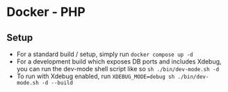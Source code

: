 # Docker - PHP


Setup
------------

* For a standard build / setup, simply run
  ```docker compose up -d ```
* For a development build which exposes DB ports and includes Xdebug, you can run the dev-mode shell script like so
  ```sh ./bin/dev-mode.sh -d```
* To run with Xdebug enabled, run
  ```XDEBUG_MODE=debug sh ./bin/dev-mode.sh -d --build```



